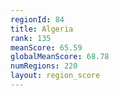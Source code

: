 ```yaml
---
regionId: 84
title: Algeria
rank: 135
meanScore: 65.59
globalMeanScore: 68.78
numRegions: 220
layout: region_score
---
```

